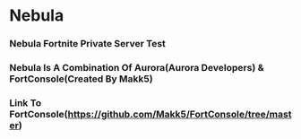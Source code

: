 # Nebula
### Nebula Fortnite Private Server Test
### Nebula Is A Combination Of Aurora(Aurora Developers) & FortConsole(Created By Makk5)
### Link To FortConsole(https://github.com/Makk5/FortConsole/tree/master)
